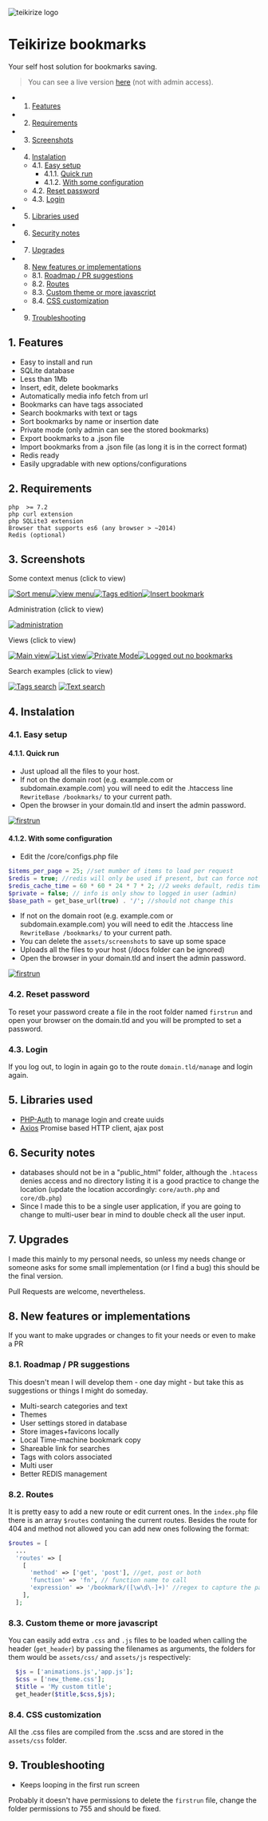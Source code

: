 ![teikirize logo](https://github.com/giventofly/teikirize-bookmarks/raw/main/assets/screenshots/teikirize.png "Teikirize")


# Teikirize bookmarks

Your self host solution for bookmarks saving.

> You can see a live version [here](https://bookmarks.josemoreira.pt) (not with admin access).


<!-- vscode-markdown-toc -->
* 1. [Features](#Features)
* 2. [Requirements](#Requirements)
* 3. [Screenshots](#Screenshots)
* 4. [Instalation](#Instalation)
	* 4.1. [Easy setup](#Easysetup)
		* 4.1.1. [Quick run](#Quickrun)
		* 4.1.2. [With some configuration](#Withsomeconfiguration)
	* 4.2. [Reset password](#Resetpassword)
	* 4.3. [Login](#Login)
* 5. [Libraries used](#Librariesused)
* 6. [Security notes](#Securitynotes)
* 7. [Upgrades](#Upgrades)
* 8. [New features or implementations](#Newfeaturesorimplementations)
	* 8.1. [Roadmap / PR suggestions](#RoadmapPRsuggestions)
	* 8.2. [Routes](#Routes)
	* 8.3. [Custom theme or more javascript](#Customthemeormorejavascript)
	* 8.4. [CSS customization](#CSScustomization)
* 9. [Troubleshooting](#Troubleshooting)

<!-- vscode-markdown-toc-config
	numbering=true
	autoSave=true
	/vscode-markdown-toc-config -->
<!-- /vscode-markdown-toc -->


##  1. <a name='Features'></a>Features

* Easy to install and run
* SQLite database
* Less than 1Mb
* Insert, edit, delete bookmarks
* Automatically media info fetch from url
* Bookmarks can have tags associated
* Search bookmarks with text or tags
* Sort bookmarks by name or insertion date
* Private mode (only admin can see the stored bookmarks)
* Export bookmarks to a .json file
* Import bookmarks from a .json file (as long it is in the correct format)
* Redis ready
* Easily upgradable with new options/configurations

##  2. <a name='Requirements'></a>Requirements

```
php  >= 7.2
php curl extension
php SQLite3 extension
Browser that supports es6 (any browser > ~2014)
Redis (optional)
```

##  3. <a name='Screenshots'></a>Screenshots


Some context menus (click to view)

[![Sort menu](https://github.com/giventofly/teikirize-bookmarks/raw/main/assets/screenshots/sort_menu-th.jpg)](https://github.com/giventofly/teikirize-bookmarks/raw/main/assets/screenshots/sort_menu.png)[![view menu](https://github.com/giventofly/teikirize-bookmarks/raw/main/assets/screenshots/view_menu-th.jpg)](https://github.com/giventofly/teikirize-bookmarks/raw/main/assets/screenshots/view_menu.png)[![Tags edition](https://github.com/giventofly/teikirize-bookmarks/raw/main/assets/screenshots/tags_edition-th.jpg)](https://github.com/giventofly/teikirize-bookmarks/raw/main/assets/screenshots/tags_edition.png)[![Insert bookmark](https://github.com/giventofly/teikirize-bookmarks/raw/main/assets/screenshots/insert_bookmark-th.jpg)](https://github.com/giventofly/teikirize-bookmarks/raw/main/assets/screenshots/insert_bookmark.png)

Administration (click to view)

[![administration](https://github.com/giventofly/teikirize-bookmarks/raw/main/assets/screenshots/administration_zone-th.jpg)](https://github.com/giventofly/teikirize-bookmarks/raw/main/assets/screenshots/administration_zone.png)


Views (click to view)

[![Main view](https://github.com/giventofly/teikirize-bookmarks/raw/main/assets/screenshots/mainview-th.jpg)](https://github.com/giventofly/teikirize-bookmarks/raw/main/assets/screenshots/mainview.png)[![List view](https://github.com/giventofly/teikirize-bookmarks/raw/main/assets/screenshots/list_view-th.jpg)](https://github.com/giventofly/teikirize-bookmarks/raw/main/assets/screenshots/list_view.png)[![Private Mode](https://github.com/giventofly/teikirize-bookmarks/raw/main/assets/screenshots/private_mode-th.jpg)](https://github.com/giventofly/teikirize-bookmarks/raw/main/assets/screenshots/private_mode.png)[![Logged out no bookmarks](https://github.com/giventofly/teikirize-bookmarks/raw/main/assets/screenshots/logged_out_nobookmarks-th-th.jpg)](https://github.com/giventofly/teikirize-bookmarks/raw/main/assets/screenshots/logged_out_nobookmarks-th.png)

Search examples (click to view)

[![Tags search](https://github.com/giventofly/teikirize-bookmarks/raw/main/assets/screenshots/tags_search-th.jpg)](https://github.com/giventofly/teikirize-bookmarks/raw/main/assets/screenshots/tags_search.png)
[![Text search](https://github.com/giventofly/teikirize-bookmarks/raw/main/assets/screenshots/text_search-th.jpg)](https://github.com/giventofly/teikirize-bookmarks/raw/main/assets/screenshots/text_search.png)


##  4. <a name='Instalation'></a>Instalation

###  4.1. <a name='Easysetup'></a>Easy setup

####  4.1.1. <a name='Quickrun'></a>Quick run

* Just upload all the files to your host.
* If not on the domain root (e.g. example.com or subdomain.example.com) you will need to edit the .htaccess line `RewriteBase /bookmarks/` to your current path.
* Open the browser in your domain.tld and insert the admin password.

[![firstrun](https://github.com/giventofly/teikirize-bookmarks/raw/main/assets/screenshots/firstrun-th.jpg)](https://github.com/giventofly/teikirize-bookmarks/raw/main/assets/screenshots/firstrun.jpg)

####  4.1.2. <a name='Withsomeconfiguration'></a>With some configuration

* Edit the /core/configs.php file

```php
$items_per_page = 25; //set mumber of items to load per request
$redis = true; //redis will only be used if present, but can force not to use.
$redis_cache_time = 60 * 60 * 24 * 7 * 2; //2 weeks default, redis timeout
$private = false; // info is only show to logged in user (admin)
$base_path = get_base_url(true) . '/'; //should not change this
```

* If not on the domain root (e.g. example.com or subdomain.example.com) you will need to edit the .htaccess line ```RewriteBase /bookmarks/``` to your current path.
* You can delete the `assets/screenshots` to save up some space
* Uploads all the files to your host (/docs folder can be ignored)
* Open the browser in your domain.tld and insert the admin password.

[![firstrun](https://github.com/giventofly/teikirize-bookmarks/raw/main/assets/screenshots/firstrun-th.jpg)](https://github.com/giventofly/teikirize-bookmarks/raw/main/assets/screenshots/firstrun.jpg)


###  4.2. <a name='Resetpassword'></a>Reset password

To reset your password create a file in the root folder named `firstrun` and open your browser on the domain.tld and you will be prompted to set a password.

###  4.3. <a name='Login'></a>Login

If you log out, to login in again go to the route `domain.tld/manage` and login again.


##  5. <a name='Librariesused'></a>Libraries used

* [PHP-Auth](https://github.com/delight-im/PHP-Auth) to manage login and create uuids
* [Axios](https://github.com/axios/axios) Promise based HTTP client, ajax post


##  6. <a name='Securitynotes'></a>Security notes

* databases should not be in a "public_html" folder, although the `.htacess` denies access and no directory listing it is a good practice to change the location (update the location accordingly: `core/auth.php` and `core/db.php`)
* Since I made this to be a single user application, if you are going to change to multi-user bear in mind to double check all the user input.

##  7. <a name='Upgrades'></a>Upgrades

I made this mainly to my personal needs, so unless my needs change or someone asks for some small implementation (or I find a bug) this should be the final version. 

Pull Requests are welcome, nevertheless.

##  8. <a name='Newfeaturesorimplementations'></a>New features or implementations

If you want to make upgrades or changes to fit your needs or even to make a PR


###  8.1. <a name='RoadmapPRsuggestions'></a>Roadmap / PR suggestions

This doesn't mean I will develop them - one day might - but take this as suggestions or things I might do someday.

* Multi-search categories and text
* Themes
* User settings stored in database
* Store images+favicons locally
* Local Time-machine bookmark copy
* Shareable link for searches
* Tags with colors associated
* Multi user
* Better REDIS management


###  8.2. <a name='Routes'></a>Routes

It is pretty easy to add a new route or edit current ones. In the `index.php` file there is an array `$routes` contaning the current routes. Besides the route for 404 and method not allowed you can add new ones following the format:

```php
$routes = [
  ...
  'routes' => [
    [
      'method' => ['get', 'post'], //get, post or both
      'function' => 'fn', // function name to call
      'expression' => '/bookmark/([\w\d\-]+)' //regex to capture the path
    ],
  ];
```

###  8.3. <a name='Customthemeormorejavascript'></a>Custom theme or more javascript

You can easily add extra `.css` and `.js` files to be loaded when calling the header (`get_header`) by passing the filenames as arguments, the folders for them would be `assets/css/` and `assets/js` respectively:

```php
  $js = ['animations.js','app.js'];
  $css = ['new_theme.css'];
  $title = 'My custom title';
  get_header($title,$css,$js);
```

###  8.4. <a name='CSScustomization'></a>CSS customization

All the .css files are compiled from the .scss and are stored in the `assets/css` folder.

##  9. <a name='Troubleshooting'></a>Troubleshooting

* Keeps looping in the first run screen

Probably it doesn't have permissions to delete the `firstrun` file, change the folder permissions to 755 and should be fixed. 